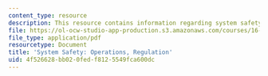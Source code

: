 ```yaml
---
content_type: resource
description: This resource contains information regarding system safety.
file: https://ol-ocw-studio-app-production.s3.amazonaws.com/courses/16-863j-system-safety-spring-2016/4f526628bb020fedf8125549fca600dc_MIT16_863JS16_LecNotes10.pdf
file_type: application/pdf
resourcetype: Document
title: 'System Safety: Operations, Regulation'
uid: 4f526628-bb02-0fed-f812-5549fca600dc
---
```

